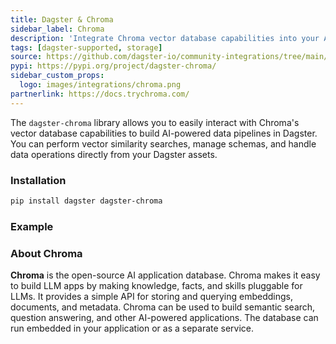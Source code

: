 ```yaml
---
title: Dagster & Chroma
sidebar_label: Chroma
description: 'Integrate Chroma vector database capabilities into your AI pipelines powered by Dagster.'
tags: [dagster-supported, storage]
source: https://github.com/dagster-io/community-integrations/tree/main/libraries/dagster-chroma
pypi: https://pypi.org/project/dagster-chroma/
sidebar_custom_props:
  logo: images/integrations/chroma.png
partnerlink: https://docs.trychroma.com/
---
```


The `dagster-chroma` library allows you to easily interact with Chroma's vector database capabilities to build AI-powered data pipelines in Dagster. You can perform vector similarity searches, manage schemas, and handle data operations directly from your Dagster assets.

### Installation

```bash
pip install dagster dagster-chroma
```

### Example

<CodeExample path="docs_snippets/docs_snippets/integrations/chroma.py" language="python" />

### About Chroma

**Chroma** is the open-source AI application database. Chroma makes it easy to build LLM apps by making knowledge, facts, and skills pluggable for LLMs. It provides a simple API for storing and querying embeddings, documents, and metadata. Chroma can be used to build semantic search, question answering, and other AI-powered applications. The database can run embedded in your application or as a separate service.
